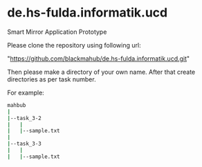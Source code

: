 # de.hs-fulda.informatik.ucd
Smart Mirror Application Prototype 

Please clone the repository using following url:

"https://github.com/blackmahub/de.hs-fulda.informatik.ucd.git"

Then please make a directory of your own name. After that create directories as per task number.

For example:
```bash
mahbub
|
|--task_3-2
|	|
|	|--sample.txt
|
|--task_3-3
|	|
|	|--sample.txt
```
